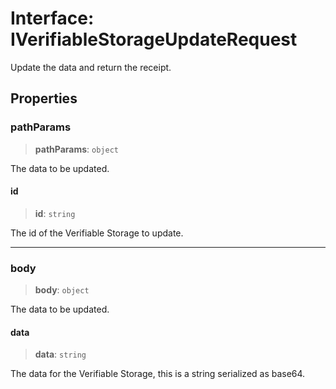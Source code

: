 # Interface: IVerifiableStorageUpdateRequest

Update the data and return the receipt.

## Properties

### pathParams

> **pathParams**: `object`

The data to be updated.

#### id

> **id**: `string`

The id of the Verifiable Storage to update.

***

### body

> **body**: `object`

The data to be updated.

#### data

> **data**: `string`

The data for the Verifiable Storage, this is a string serialized as base64.
